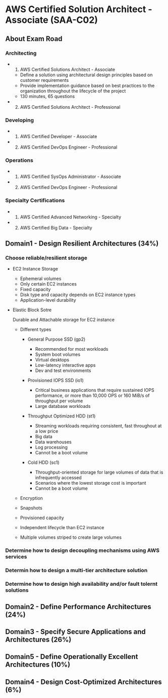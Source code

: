 # AWS Certified Solution Architect - Associate (SAA-C02)

## About Exam Road

### Architecting

- 1. AWS Certified Solutions Architect - Associate

	- Define a solution using architectural design principles based on customer requirements
	- Provide implementation guidance based on best practices to the organization throughout the lifecycle of the project
	- 130 minutes, 65 questions

- 2. AWS Certified Solutions Architect - Professional

### Developing

- 1. AWS Certified Developer - Associate
- 2. AWS Certified DevOps Engineer - Professional

### Operations

- 1. AWS Certified SysOps Administrator - Associate
- 2. AWS Certified DevOps Engineer - Professional

### Specialty Certifications

- 1. AWS Certified Advanced Networking - Specialty
- 2. AWS Certified Big Data - Specialty

## Domain1 - Design Resilient Architectures (34%)

### Choose reliable/resilient storage

- EC2 Instance Storage

	- Ephemeral volumes
	- Only certain EC2 instances
	- Fixed capacity
	- Disk type and capacity depends on EC2 instance types
	- Application-level durability

- Elastic Block Sotre

  Durable and Attachable storage for EC2 instance

	- Different types

		- General Purpose SSD (gp2)

			- Recommended for most workloads
			- System boot volumes
			- Virtual desktops
			- Low-latency interactive apps
			- Dev and test environments

		- Provisioned IOPS SSD (io1)

			- Critical business applications that require sustained IOPS performance, or more than 10,000 OPS or 160 MiB/s of throughput per volume
			- Large database workloads

		- Throughput Optimized HDD (st1)

			- Streaming workloads requiring consistent, fast throughout at a low price
			- Big data
			- Data warehouses
			- Log processing
			- Cannot be a boot volume

		- Cold HDD (sc1)

			- Throughput-oriented storage for large volumes of data that is infrequently accessed
			- Scenarios where the lowest storage cost is important
			- Cannot be a boot volume

	- Encryption
	- Snapshots
	- Provisioned capacity
	- Independent lifecycle than EC2 instance
	- Multiple volumes striped to create large volumes

### Determine how to design decoupling mechanisms using AWS services

### Determin how to design a multi-tier architecture solution

### Determine how to design high availability and/or fault tolernt solutions

## Domain2 - Define Performance Architectures (24%)

## Domain3 - Specify Secure Applications and Architectures (26%)

## Domain5 - Define Operationally Excellent Architectures (10%)

## Domain4 - Design Cost-Optimized Architectures (6%)

